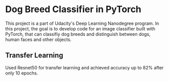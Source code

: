 # Dog Breed Classifier in PyTorch
This project is a part of Udacity's Deep Learning Nanodegree program. In this project, the goal is to develop code for an image classifier built with PyTorch, that can classifiy dog breeds
and distinguish between dogs, human faces and other objects.

## Transfer Learning
Used Resnet50 for transfer learning and achieved accuracy up to 82% after only 10 epochs.
